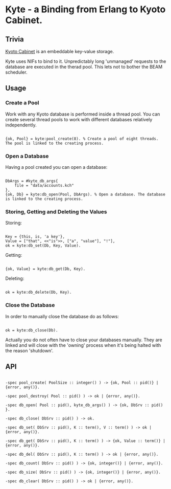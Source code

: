 # Kyte - a Binding from Erlang to Kyoto Cabinet.

## Trivia

[Kyoto Cabinet](http://fallabs.com/kyotocabinet/) is an embeddable key-value storage.

Kyte uses NIFs to bind to it. 
Unpredictably long 'unmanaged' requests to the database are executed in the therad pool. 
This lets not to bother the BEAM scheduler.

## Usage

### Create a Pool

Work with any Kyoto database is performed inside a thread pool.
You can create several thread pools to work with different databases relatively independently.

<code>
{ok, Pool} = kyte:pool_create(8). % Create a pool of eight threads. The pool is linked to the creating process.
</code>

### Open a Database

Having a pool created you can open a database:

<code>
DbArgs = #kyte_db_args{
	file = "data/accounts.kch"
},
{ok, Db} = kyte:db_open(Pool, DbArgs). % Open a database. The database is linked to the creating process.
</code>

### Storing, Getting and Deleting the Values

Storing:

<code>
Key = {this, is, 'a key'},
Value = ["that", <<"is">>, ["a", "value"], "!"],
ok = kyte:db_set(Db, Key, Value).
</code>

Getting:

<code>
{ok, Value} = kyte:db_get(Db, Key).
</code>

Deleting:

<code>
ok = kyte:db_delete(Db, Key).
</code>

### Close the Database

In order to manually close the database do as follows:

<code>
ok = kyte:db_close(Db).
</code>

Actually you do not often have to close your databases manually.
They are linked and will close with the 'owning' process when it's being halted with the reason 'shutdown'.

## API

<code>
-spec pool_create( PoolSize :: integer() ) -> {ok, Pool :: pid()} | {error, any()}.
</code>

<code>
-spec pool_destroy( Pool :: pid() ) -> ok | {error, any()}.
</code>

<code>
-spec db_open( Pool :: pid(), kyte_db_args() ) -> {ok, DbSrv :: pid() }.
</code>

<code>
-spec db_close( DbSrv :: pid() ) -> ok.
</code>

<code>
-spec db_set( DbSrv :: pid(), K :: term(), V :: term() ) -> ok | {error, any()}.
</code>

<code>
-spec db_get( DbSrv :: pid(), K :: term() ) -> {ok, Value :: term()} | {error, any()}.
</code>

<code>
-spec db_del( DbSrv :: pid(), K :: term() ) -> ok | {error, any()}.
</code>

<code>
-spec db_count( DbSrv :: pid() ) -> {ok, integer()} | {error, any()}.
</code>

<code>
-spec db_size( DbSrv :: pid() ) -> {ok, integer()} | {error, any()}.
</code>

<code>
-spec db_clear( DbSrv :: pid() ) -> ok | {error, any()}.
</code>



